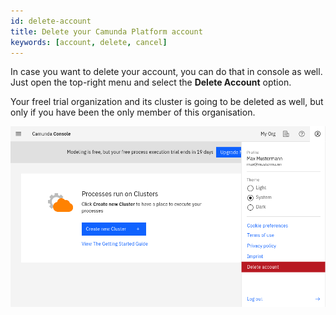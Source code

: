 ```yaml
---
id: delete-account
title: Delete your Camunda Platform account
keywords: [account, delete, cancel]
---
```


In case you want to delete your account, you can do that in console as well. Just open the top-right menu and select the **Delete Account** option.

Your freel trial organization and its cluster is going to be deleted as well, but only if you have been the only member of this organisation.

![avatar-menue](./img/delete-account.png)
